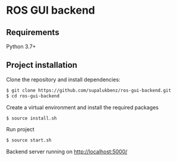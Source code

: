 # ROS GUI backend

## Requirements

 Python 3.7+ 

## Project installation

Clone the repository and install dependencies:
    
```bash
$ git clone https://github.com/supalukbenz/ros-gui-backend.git
$ cd ros-gui-backend
```
Create a virtual environment and install the required packages
```bash
$ source install.sh
```

Run project
```bash
$ source start.sh
```

Backend server running on [http://localhost:5000/](http://localhost:5000/)
